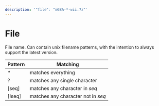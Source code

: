```yaml
---
description: '"file": "mGBA-*-wii.7z"'
---
```


# File

File name. Can contain unix filename patterns, with the intention to always support the latest version.

| Pattern | Matching                           |
| ------- | ---------------------------------- |
| \*      | matches everything                 |
| ?       | matches any single character       |
| \[seq]  | matches any character in _seq_     |
| \[!seq] | matches any character not in _seq_ |
